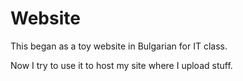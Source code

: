 # Website
This began as a toy website in Bulgarian for IT class.

Now I try to use it to host my site where I upload stuff. 
